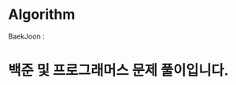 # Algorithm
BaekJoon : [](https://www.codecademy.com/learn/learn-html)

<h1>백준 및 프로그래머스 문제 풀이입니다.</h1>
